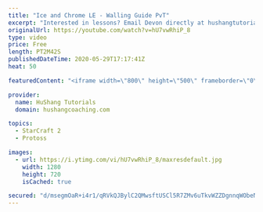 ```yaml
---
title: "Ice and Chrome LE - Walling Guide PvT"
excerpt: "Interested in lessons? Email Devon directly at hushangtutorials@outlook.com ------------------------------------------------------------------------------------------------------- Want to support HuShang Tutorials directly? Patreon is a website where you can contribute a monthly donation that will help"
originalUrl: https://youtube.com/watch?v=hU7vwRhiP_8
type: video
price: Free
length: PT2M42S
publishedDateTime: 2020-05-29T17:17:41Z
heat: 50

featuredContent: "<iframe width=\"800\" height=\"500\" frameborder=\"0\" src=\"https://www.youtube.com/embed/hU7vwRhiP_8\" allow=\"accelerometer; autoplay; encrypted-media; gyroscope; picture-in-picture\" allowfullscreen></iframe>"

provider:
  name: HuShang Tutorials
  domain: hushangcoaching.com

topics:
  - StarCraft 2
  - Protoss

images:
  - url: https://i.ytimg.com/vi/hU7vwRhiP_8/maxresdefault.jpg
    width: 1280
    height: 720
    isCached: true

secured: "d/msegmOaR+i4r1/qRVkQJBylC2QMwsftUSCl5R7ZMv6uTkvWZZDgnnqWObeNXoTwk1sXM26205mvbdS9AGpoa7/EM7DntUbqwz+8jHnGfuHl9MSuxyzw/JDhVYwkoY82HcpAfaje1dSenpSmSiUwxy3N/TfaCeKLXieZpqDMOn+fB/ENUSygaHYH/3i2aYYG7cZnuWculDV1wP0tFe3UJxlhgMCnSp33yFuu5wiOxFfD1XgYTuhsR+2uUlEyLkhdmbv5WTI6RRWcjHRgu1Vhix2N5c+T0IoKmL36Ga4gzM1Y/6Ikbz4t9uopmItLEA/2MahaV6VyPfrOz59KOaSO1AXkOHNu8ZefInjSX0bdqXYJCBKP2CDIUI/3Jgt7bYkVZBapDE80Y8W1HLqv6cclYI4SaWCEFcN/9QnqOY9r6M=;Oq4w6o36FgoGCufEMpNRxA=="
---
```



